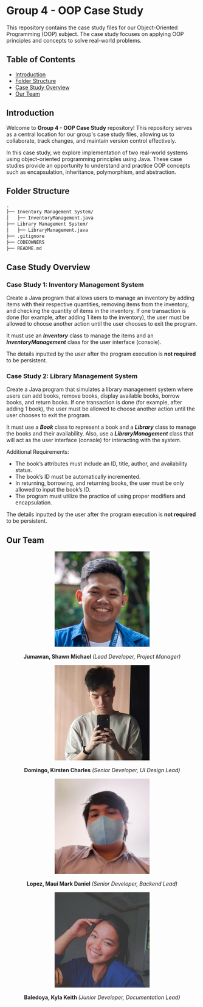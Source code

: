 # Group 4 - OOP Case Study

This repository contains the case study files for our Object-Oriented Programming (OOP) subject. The case study focuses on applying OOP principles and concepts to solve real-world problems.

## Table of Contents

- [Introduction](https://github.com/ImShawnTheSheep/OOP-CaseStudy#introduction)
- [Folder Structure](https://github.com/ImShawnTheSheep/OOP-CaseStudy#folder-structure)
- [Case Study Overview](https://github.com/ImShawnTheSheep/OOP-CaseStudy#case-study-overview)
- [Our Team](https://github.com/ImShawnTheSheep/OOP-CaseStudy#our-team)

## Introduction

Welcome to **Group 4 - OOP Case Study** repository! This repository serves as a central location for our group's case study files, allowing us to collaborate, track changes, and maintain version control effectively.

In this case study, we explore implementation of two real-world systems using object-oriented programming principles using Java. These case studies provide an opportunity to understand and practice OOP concepts such as encapsulation, inheritance, polymorphism, and abstraction.

## Folder Structure

```
.
├── Inventory Management System/
│   ├── InventoryManagement.java
├── Library Management System/
│   ├── LibraryManagement.java
├── .gitignore
├── CODEOWNERS
├── README.md
```

## Case Study Overview

### Case Study 1: Inventory Management System

Create a Java program that allows users to manage an inventory by adding items with their respective quantities, removing items from the inventory, and checking the quantity of items in the inventory. If one transaction is done (for example, after adding 1 item to the inventory), the user must be allowed to choose another action until the user chooses to exit the program.

It must use an **_Inventory_** class to manage the items and an **_InventoryManagement_** class for the user interface (console).

The details inputted by the user after the program execution is **not required** to be persistent.

### Case Study 2: Library Management System

Create a Java program that simulates a library management system where users can add books, remove books, display available books, borrow books, and return books. If one transaction is done (for example, after adding 1 book), the user must be allowed to choose another action until the user chooses to exit the program.

It must use a **_Book_** class to represent a book and a **_Library_** class to manage the books and their availability. Also, use a **_LibraryManagement_** class that will act as the user interface (console) for interacting with the system.

Additional Requirements:

- The book’s attributes must include an ID, title, author, and availability status.
- The book’s ID must be automatically incremented.
- In returning, borrowing, and returning books, the user must be only allowed to input the book’s ID.
- The program must utilize the practice of using proper modifiers and encapsulation.

The details inputted by the user after the program execution is **not required** to be persistent.

## Our Team

<div align="center">
  <div>
    <img
    src="https://github.com/ImShawnTheSheep/OOP-CaseStudy/blob/assets/shawn.jpg"
    alt="Jumawan, Shawn Michael"
    width="250"
    height="250"
    />
    <p>
      <b>Jumawan, Shawn Michael </b>
      <i>(Lead Developer, Project Manager)</i>
    </p>
  </div>
  <div>
    <img
    src="https://github.com/ImShawnTheSheep/OOP-CaseStudy/blob/assets/kc.jpg"
    alt="Domingo, Kirsten Charles"
    width="250"
    height="250"
    />
    <p>
      <b>Domingo, Kirsten Charles</b>
      <i>(Senior Developer, UI Design Lead)</i>
    </p>
  </div>
  <div>
    <img
        src="https://github.com/ImShawnTheSheep/OOP-CaseStudy/blob/assets/mao.jpg"
        alt="Lopez, Maui Mark Daniel"
        width="250"
        height="250"
      />
    <p>
      <b>Lopez, Maui Mark Daniel </b>
      <i>(Senior Developer, Backend Lead)</i>
    </p>
  </div>
  <div>
    <img
    src="https://github.com/ImShawnTheSheep/OOP-CaseStudy/blob/assets/kyla.jpg"
    alt="Baledoya, Kyla Keith"
    width="250"
    height="250"
    />
    <p>
      <b>Baledoya, Kyla Keith </b>
      <i>(Junior Developer, Documentation Lead)</i>
    </p>
  </div>
</div>
